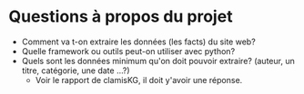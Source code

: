 # Questions à propos du projet

- Comment va t-on extraire les données (les facts) du site web?
- Quelle framework ou outils peut-on utiliser avec python?
- Quels sont les données minimum qu'on doit pouvoir extraire? (auteur, un titre, catégorie, une date ...?)
  - Voir le rapport de clamisKG, il doit y'avoir une réponse.